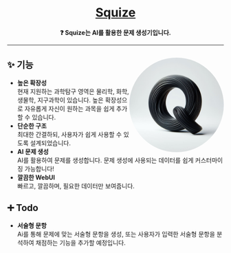 <div align="center">
<a href="./">
	<h1>Squize</h1>
</a>

**❓ **Squize**는 AI를 활용한 문제 생성기입니다.**

---

</div>

<div>

<img src="./static/squize.jpg" align="right" height="220px" style="border-radius: 50%" />

## ✨ 기능

- **높은 확장성**\
  현재 지원하는 과학탐구 영역은 물리학, 화학, 생물학, 지구과학이 있습니다.
  높은 확장성으로 자유롭게 자신이 원하는 과목을 쉽게 추가할 수 있습니다.
- **단순한 구조**\
  최대한 간결하되, 사용자가 쉽게 사용할 수 있도록 설계되었습니다.
- **AI 문제 생성**\
  AI를 활용하여 문제를 생성합니다.
  문제 생성에 사용되는 데이터를 쉽게 커스터마이징 가능합니다!
- **깔끔한 WebUI**\
  빠르고, 깔끔하며, 필요한 데이터만 보여줍니다.

## ➕ Todo

- **서술형 문항**\
  Ai를 통해 문제에 맞는 서술형 문항을 생성, 또는 사용자가 입력한 서술형
  문항을 분석하여 채점하는 기능을 추가할 예정입니다.

</div>
